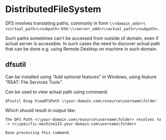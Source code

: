 # DistributedFileSystem

DFS involves translating paths, commonly in form `\\<domain_addr>\<virtual_path>\<subpath>` into `\\<server_addr>\<actual_path>\<subpath>`.

Such paths sometimes can't be accessed from outside of domain, even if actual server is accessible. In such cases the need to discover actual path that can be done e.g. using Remote Desktop on machine in such domain.

## dfsutil

Can be installed using "Add optional features" in Windows, using feature "RSAT: File Services Tools".

Can be used to view actual path using command:

    dfsutil Diag ViewDFSPath \\your-domain.com\resource\username\folder

Which should result in output like:

    The DFS Path <\\your-domain.com\resource\username\folder> resolves to -> <\\specific-machine123.your-domain.com\username\folder>

    Done processing this command.

